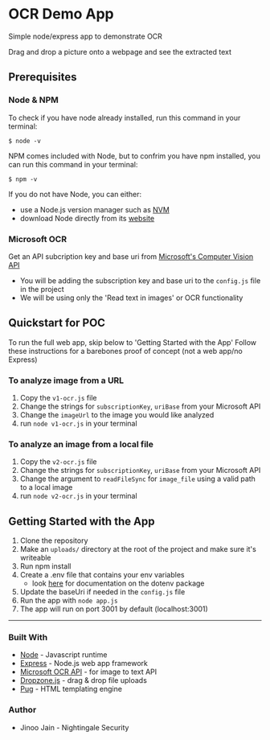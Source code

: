 # OCR Demo App
Simple node/express app to demonstrate OCR

Drag and drop a picture onto a webpage and see the extracted text


## Prerequisites
### Node & NPM
To check if you have node already installed, run this command in your terminal: 
``` 
$ node -v
```
NPM comes included with Node, but to confrim you have npm installed, you can run this command in your terminal:
```
$ npm -v
```
If you do not have Node, you can either:
- use a Node.js version manager such as [NVM](https://nodejs.org/en/)
- download Node directly from its [website](https://nodejs.org/en/)

### Microsoft OCR
Get an API subcription key and base uri from [Microsoft's Computer Vision API](https://azure.microsoft.com/en-us/services/cognitive-services/computer-vision/)
- You will be adding the subscription key and base uri to the `config.js` file in the project
- We will be using only the 'Read text in images' or OCR functionality

## Quickstart for POC
To run the full web app, skip below to 'Getting Started with the App'
Follow these instructions for a barebones proof of concept (not a web app/no Express)

### To analyze image from a URL
1. Copy the `v1-ocr.js` file
2. Change the strings for `subscriptionKey`, `uriBase` from your Microsoft API
3. Change the `imageUrl` to the image you would like analyzed
4. run `node v1-ocr.js` in your terminal

### To analyze an image from a local file
1. Copy the `v2-ocr.js` file
2. Change the strings for `subscriptionKey`, `uriBase` from your Microsoft API
3. Change the argument to `readFileSync` for `image_file` using a valid path to a local image
4. run `node v2-ocr.js` in your terminal

## Getting Started with the App 
1. Clone the repository
2. Make an `uploads/` directory at the root of the project and make sure it's writeable
3. Run npm install
4. Create a .env file that contains your env variables
    - look [here](https://github.com/motdotla/dotenv) for documentation on the dotenv package
5. Update the baseUri if needed in the `config.js` file
6. Run the app with `node app.js`
7. The app will run on port 3001 by default (localhost:3001)

---------
### Built With
- [Node](https://nodejs.org/en/) - Javascript runtime
- [Express](https://expressjs.com/) - Node.js web app framework
- [Microsoft OCR API]() - for image to text API
- [Dropzone.js](http://www.dropzonejs.com/) - drag & drop file uploads
- [Pug](https://pugjs.org/api/getting-started.html) - HTML templating engine

### Author
- Jinoo Jain - Nightingale Security
